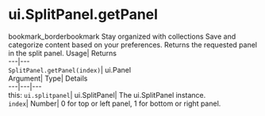  
#  ui.SplitPanel.getPanel 
bookmark_borderbookmark Stay organized with collections  Save and categorize content based on your preferences. 
Returns the requested panel in the split panel. 
Usage| Returns  
---|---  
`SplitPanel.getPanel(index)`| ui.Panel  
Argument| Type| Details  
---|---|---  
this: `ui.splitpanel`| ui.SplitPanel| The ui.SplitPanel instance.  
`index`| Number| 0 for top or left panel, 1 for bottom or right panel.  
